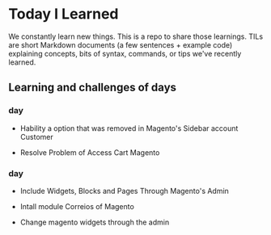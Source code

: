 # Today I Learned

We constantly learn new things. This is a repo to share those learnings.
TILs are short Markdown documents (a few sentences + example code) explaining
concepts, bits of syntax, commands, or tips we've recently learned.

## Learning and challenges of days

### day

- Hability a option that was removed in Magento's Sidebar account Customer

- Resolve Problem of Access Cart Magento

### day

- Include Widgets, Blocks and Pages Through Magento's Admin

- Intall module Correios of Magento

- Change magento widgets through the admin
